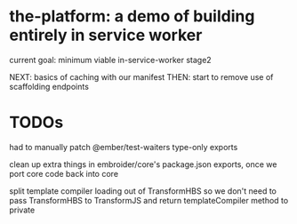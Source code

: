 # the-platform: a demo of building entirely in service worker

current goal: minimum viable in-service-worker stage2

NEXT: basics of caching with our manifest
THEN: start to remove use of scaffolding endpoints

# TODOs

had to manually patch @ember/test-waiters type-only exports

clean up extra things in embroider/core's package.json exports, once we port core code back into core

split template compiler loading out of TransformHBS so we don't need to pass TransformHBS to TransformJS and return templateCompiler method to private

